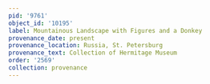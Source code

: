 ```yaml
---
pid: '9761'
object_id: '10195'
label: Mountainous Landscape with Figures and a Donkey
provenance_date: present
provenance_location: Russia, St. Petersburg
provenance_text: Collection of Hermitage Museum
order: '2569'
collection: provenance
---
```

